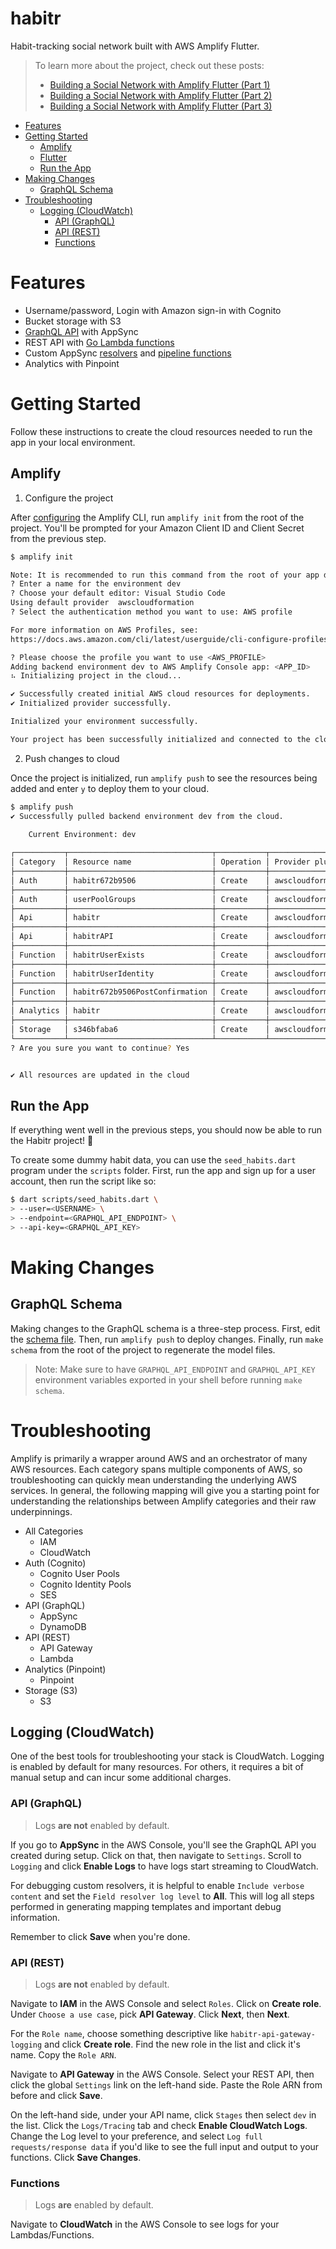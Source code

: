 # habitr

Habit-tracking social network built with AWS Amplify Flutter.

> To learn more about the project, check out these posts:
> - [Building a Social Network with Amplify Flutter (Part 1)](https://dillonnys.com/building-a-social-network-with-amplify-flutter-part-1/)
> - [Building a Social Network with Amplify Flutter (Part 2)](https://dillonnys.com/building-a-social-network-with-amplify-flutter-part-2/)
> - [Building a Social Network with Amplify Flutter (Part 3)](https://dillonnys.com/building-a-social-network-with-amplify-flutter-part-3/)

- [Features](#features)
- [Getting Started](#getting-started)
  - [Amplify](#amplify)
  - [Flutter](#flutter)
  - [Run the App](#run-the-app)
- [Making Changes](#making-changes)
  - [GraphQL Schema](#graphql-schema)
- [Troubleshooting](#troubleshooting)
  - [Logging (CloudWatch)](#logging-cloudwatch)
    - [API (GraphQL)](#api-graphql)
    - [API (REST)](#api-rest)
    - [Functions](#functions)

# Features
- Username/password, Login with Amazon sign-in with Cognito
- Bucket storage with S3
- [GraphQL API](amplify/backend/api/habitr/schema.graphql) with AppSync
- REST API with [Go Lambda functions](amplify/backend/function/)
- Custom AppSync [resolvers](amplify/backend/api/habitr/resolvers) and [pipeline functions](amplify/backend/api/habitr/pipelineFunctions)
- Analytics with Pinpoint

# Getting Started

Follow these instructions to create the cloud resources needed to run the app in your local environment.

## Amplify

1. Configure the project

After [configuring](https://docs.amplify.aws/cli/start/install) the Amplify CLI, run `amplify init` from the root of the project. You'll be prompted for your Amazon Client ID and Client Secret from the previous step.

```sh
$ amplify init

Note: It is recommended to run this command from the root of your app directory
? Enter a name for the environment dev
? Choose your default editor: Visual Studio Code
Using default provider  awscloudformation
? Select the authentication method you want to use: AWS profile

For more information on AWS Profiles, see:
https://docs.aws.amazon.com/cli/latest/userguide/cli-configure-profiles.html

? Please choose the profile you want to use <AWS_PROFILE>
Adding backend environment dev to AWS Amplify Console app: <APP_ID>
⠦ Initializing project in the cloud...

✔ Successfully created initial AWS cloud resources for deployments.
✔ Initialized provider successfully.

Initialized your environment successfully.

Your project has been successfully initialized and connected to the cloud!
```

2. Push changes to cloud

Once the project is initialized, run `amplify push` to see the resources being added and enter `y` to deploy them to your cloud.

```sh
$ amplify push
✔ Successfully pulled backend environment dev from the cloud.

    Current Environment: dev
    
┌───────────┬────────────────────────────────┬───────────┬───────────────────┐
│ Category  │ Resource name                  │ Operation │ Provider plugin   │
├───────────┼────────────────────────────────┼───────────┼───────────────────┤
│ Auth      │ habitr672b9506                 │ Create    │ awscloudformation │
├───────────┼────────────────────────────────┼───────────┼───────────────────┤
│ Auth      │ userPoolGroups                 │ Create    │ awscloudformation │
├───────────┼────────────────────────────────┼───────────┼───────────────────┤
│ Api       │ habitr                         │ Create    │ awscloudformation │
├───────────┼────────────────────────────────┼───────────┼───────────────────┤
│ Api       │ habitrAPI                      │ Create    │ awscloudformation │
├───────────┼────────────────────────────────┼───────────┼───────────────────┤
│ Function  │ habitrUserExists               │ Create    │ awscloudformation │
├───────────┼────────────────────────────────┼───────────┼───────────────────┤
│ Function  │ habitrUserIdentity             │ Create    │ awscloudformation │
├───────────┼────────────────────────────────┼───────────┼───────────────────┤
│ Function  │ habitr672b9506PostConfirmation │ Create    │ awscloudformation │
├───────────┼────────────────────────────────┼───────────┼───────────────────┤
│ Analytics │ habitr                         │ Create    │ awscloudformation │
├───────────┼────────────────────────────────┼───────────┼───────────────────┤
│ Storage   │ s346bfaba6                     │ Create    │ awscloudformation │
└───────────┴────────────────────────────────┴───────────┴───────────────────┘
? Are you sure you want to continue? Yes


✔ All resources are updated in the cloud
```

## Run the App

If everything went well in the previous steps, you should now be able to run the Habitr project! 🎉

To create some dummy habit data, you can use the `seed_habits.dart` program under the `scripts` folder. First, run the app and sign up for a user account, then run the script like so:

```sh
$ dart scripts/seed_habits.dart \
> --user=<USERNAME> \
> --endpoint=<GRAPHQL_API_ENDPOINT> \
> --api-key=<GRAPHQL_API_KEY>
```

# Making Changes

## GraphQL Schema

Making changes to the GraphQL schema is a three-step process. First, edit the [schema file](amplify/backend/api/habitr/schema.graphql). Then, run `amplify push` to deploy changes. Finally, run `make schema` from the root of the project to regenerate the model files.

> Note: Make sure to have `GRAPHQL_API_ENDPOINT` and `GRAPHQL_API_KEY` environment variables exported in your shell before running `make schema`.

# Troubleshooting

Amplify is primarily a wrapper around AWS and an orchestrator of many AWS resources. Each category spans multiple components of AWS, so troubleshooting can quickly mean understanding the underlying AWS services. In general, the following mapping will give you a starting point for understanding the relationships between Amplify categories and their raw underpinnings.

- All Categories
    - IAM
    - CloudWatch
- Auth (Cognito)
    - Cognito User Pools
    - Cognito Identity Pools
    - SES
- API (GraphQL)
    - AppSync
    - DynamoDB
- API (REST)
    - API Gateway
    - Lambda
- Analytics (Pinpoint)
    - Pinpoint
- Storage (S3)
    - S3

## Logging (CloudWatch)

One of the best tools for troubleshooting your stack is CloudWatch. Logging is enabled by default for many resources. For others, it requires a bit of manual setup and can incur some additional charges.

### API (GraphQL)

> Logs **are not** enabled by default.

If you go to **AppSync** in the AWS Console, you'll see the GraphQL API you created during setup. Click on that, then navigate to `Settings`. Scroll to `Logging` and click **Enable Logs** to have logs start streaming to CloudWatch.

For debugging custom resolvers, it is helpful to enable `Include verbose content` and set the `Field resolver log level` to **All**. This will log all steps performed in generating mapping templates and important debug information.

Remember to click **Save** when you're done.

### API (REST)

> Logs **are not** enabled by default.

Navigate to **IAM** in the AWS Console and select `Roles`. Click on **Create role**. Under `Choose a use case`, pick **API Gateway**. Click **Next**, then **Next**.

For the `Role name`, choose something descriptive like `habitr-api-gateway-logging` and click **Create role**. Find the new role in the list and click it's name. Copy the `Role ARN`.

Navigate to **API Gateway** in the AWS Console. Select your REST API, then click the global `Settings` link on the left-hand side. Paste the Role ARN from before and click **Save**.

On the left-hand side, under your API name, click `Stages` then select `dev` in the list. Click the `Logs/Tracing` tab and check **Enable CloudWatch Logs**. Change the Log level to your preference, and select `Log full requests/response data` if you'd like to see the full input and output to your functions. Click **Save Changes**.

### Functions

> Logs **are** enabled by default.

Navigate to **CloudWatch** in the AWS Console to see logs for your Lambdas/Functions.
